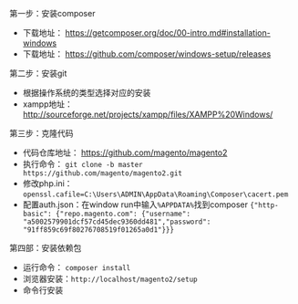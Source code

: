 第一步：安装composer

- 下载地址： https://getcomposer.org/doc/00-intro.md#installation-windows
- 下载地址： https://github.com/composer/windows-setup/releases

第二步：安装git

- 根据操作系统的类型选择对应的安装
- xampp地址：http://sourceforge.net/projects/xampp/files/XAMPP%20Windows/


第三步：克隆代码

- 代码仓库地址： https://github.com/magento/magento2
- 执行命令： `git clone -b master https://github.com/magento/magento2.git`
- 修改php.ini：`openssl.cafile=C:\Users\ADMIN\AppData\Roaming\Composer\cacert.pem`
- 配置auth.json：在window run中输入`%APPDATA%`找到composer
`{"http-basic": {"repo.magento.com": {"username": "a5002579901dcf57cd45dec9360dd481","password": "91ff859c69f80276708519f01265a0d1"}}}`
  

第四部：安装依赖包

- 运行命令： `composer install`
- 浏览器安装：`http://localhost/magento2/setup`
- 命令行安装

